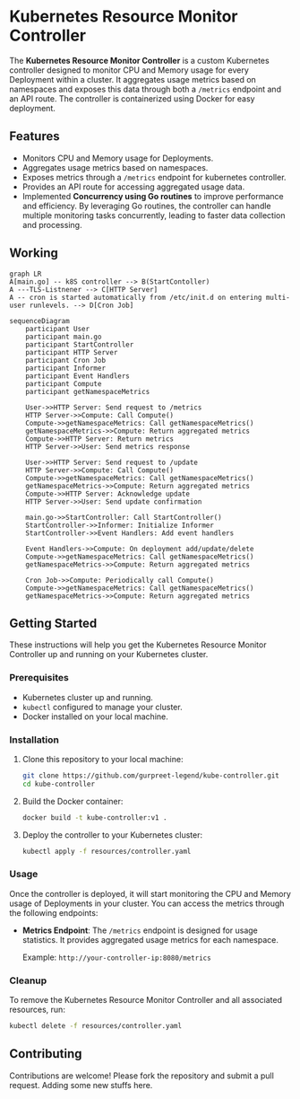 # Kubernetes Resource Monitor Controller

The **Kubernetes Resource Monitor Controller** is a custom Kubernetes controller designed to monitor CPU and Memory usage for every Deployment within a cluster. It aggregates usage metrics based on namespaces and exposes this data through both a `/metrics` endpoint and an API route. The controller is containerized using Docker for easy deployment.

## Features

- Monitors CPU and Memory usage for Deployments.
- Aggregates usage metrics based on namespaces.
- Exposes metrics through a `/metrics` endpoint for kubernetes controller.
- Provides an API route for accessing aggregated usage data.
- Implemented **Concurrency using Go routines** to improve performance and efficiency. By leveraging Go routines, the controller can handle multiple monitoring tasks concurrently, leading to faster data collection and processing.
## Working
```mermaid
graph LR
A[main.go] -- k8S controller --> B(StartContoller)
A ---TLS-Listnener --> C[HTTP Server]
A -- cron is started automatically from /etc/init.d on entering multi-user runlevels. --> D[Cron Job]
```
```mermaid
sequenceDiagram
    participant User
    participant main.go
    participant StartController
    participant HTTP Server
    participant Cron Job
    participant Informer
    participant Event Handlers
    participant Compute
    participant getNamespaceMetrics

    User->>HTTP Server: Send request to /metrics
    HTTP Server->>Compute: Call Compute()
    Compute->>getNamespaceMetrics: Call getNamespaceMetrics()
    getNamespaceMetrics->>Compute: Return aggregated metrics
    Compute->>HTTP Server: Return metrics
    HTTP Server->>User: Send metrics response

    User->>HTTP Server: Send request to /update
    HTTP Server->>Compute: Call Compute()
    Compute->>getNamespaceMetrics: Call getNamespaceMetrics()
    getNamespaceMetrics->>Compute: Return aggregated metrics
    Compute->>HTTP Server: Acknowledge update
    HTTP Server->>User: Send update confirmation

    main.go->>StartController: Call StartController()
    StartController->>Informer: Initialize Informer
    StartController->>Event Handlers: Add event handlers

    Event Handlers->>Compute: On deployment add/update/delete
    Compute->>getNamespaceMetrics: Call getNamespaceMetrics()
    getNamespaceMetrics->>Compute: Return aggregated metrics

    Cron Job->>Compute: Periodically call Compute()
    Compute->>getNamespaceMetrics: Call getNamespaceMetrics()
    getNamespaceMetrics->>Compute: Return aggregated metrics

```

## Getting Started

These instructions will help you get the Kubernetes Resource Monitor Controller up and running on your Kubernetes cluster.

### Prerequisites

- Kubernetes cluster up and running.
- `kubectl` configured to manage your cluster.
- Docker installed on your local machine.

### Installation

1. Clone this repository to your local machine:

   ```bash
   git clone https://github.com/gurpreet-legend/kube-controller.git
   cd kube-controller
   ```

2. Build the Docker container:

   ```bash
   docker build -t kube-controller:v1 .
   ```

3. Deploy the controller to your Kubernetes cluster:

   ```bash
   kubectl apply -f resources/controller.yaml
   ```

### Usage

Once the controller is deployed, it will start monitoring the CPU and Memory usage of Deployments in your cluster. You can access the metrics through the following endpoints:

- **Metrics Endpoint**: The `/metrics` endpoint is designed for usage statistics. It provides aggregated usage metrics for each namespace.

  Example: `http://your-controller-ip:8080/metrics`


### Cleanup

To remove the Kubernetes Resource Monitor Controller and all associated resources, run:

```bash
kubectl delete -f resources/controller.yaml
```

## Contributing

Contributions are welcome! Please fork the repository and submit a pull request. Adding some new stuffs here.
